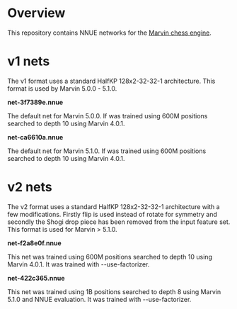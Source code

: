 # Overview

This repository contains NNUE networks for the [Marvin chess engine](https://github.com/bmdanielsson/marvin-chess).

# v1 nets

The v1 format uses a standard HalfKP 128x2-32-32-1 architecture. This format
is used by Marvin 5.0.0 - 5.1.0.

**net-3f7389e.nnue**

The default net for Marvin 5.0.0. If was trained using 600M positions searched
to depth 10 using Marvin 4.0.1.

**net-ca6610a.nnue**

The default net for Marvin 5.1.0. If was trained using 600M positions searched
to depth 10 using Marvin 4.0.1.

# v2 nets

The v2 format uses a standard HalfKP 128x2-32-32-1 architecture with a few
modifications. Firstly flip is used instead of rotate for symmetry and secondly
the Shogi drop piece has been removed from the input feature set. This format
is used for Marvin > 5.1.0.

**net-f2a8e0f.nnue**

This net was trained using 600M positions searched to depth 10 using
Marvin 4.0.1. It was trained with --use-factorizer.

**net-422c365.nnue**

This net was trained using 1B positions searched to depth 8 using
Marvin 5.1.0 and NNUE evaluation. It was trained with --use-factorizer.
